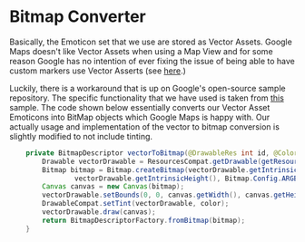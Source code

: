 # Bitmap Converter

Basically, the Emoticon set that we use are stored as Vector Assets. Google Maps doesn't like Vector Assets when using a Map View and for some reason Google has no intention of ever fixing the issue of being able to have custom markers use Vector Asserts (see [here](https://issuetracker.google.com/issues/35827905).)

Luckily, there is a workaround that is up on Google's open-source sample repository. The specific functionality that we have used is taken from [this](https://github.com/googlemaps/android-samples/blob/c6c725061616045ee08ca612aa8bae17136a198d/ApiDemos/java/app/src/main/java/com/example/mapdemo/MarkerDemoActivity.java#L362) sample. The code shown below essentially converts our Vector Asset Emoticons into BitMap objects which Google Maps is happy with. Our actually usage and implementation of the vector to bitmap conversion is slightly modified to not include tinting. 

```java
    private BitmapDescriptor vectorToBitmap(@DrawableRes int id, @ColorInt int color) {
        Drawable vectorDrawable = ResourcesCompat.getDrawable(getResources(), id, null);
        Bitmap bitmap = Bitmap.createBitmap(vectorDrawable.getIntrinsicWidth(),
                vectorDrawable.getIntrinsicHeight(), Bitmap.Config.ARGB_8888);
        Canvas canvas = new Canvas(bitmap);
        vectorDrawable.setBounds(0, 0, canvas.getWidth(), canvas.getHeight());
        DrawableCompat.setTint(vectorDrawable, color);
        vectorDrawable.draw(canvas);
        return BitmapDescriptorFactory.fromBitmap(bitmap);
    }
```
